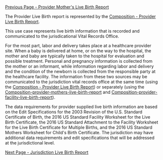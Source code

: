 [Previous Page - Provider Mother's Live Birth Report](provider_mothers_live_birth_report.html)

The Provider Live Birth report is represented by the [Composition - Provider Live Birth Report](StructureDefinition-Composition-provider-live-birth-report.html).

This use case represents live birth information that is recorded and communicated to the jurisdicational Vital Records Office.

For the most part, labor and delivery takes place at a healthcare provider site. When a baby is delivered at home, or on the way to the hospital, the mother and baby are typically taken to the hospital for evaluation and possible treatment. Personal and pregnancy information is collected from the mother or an informant, while information regarding labor and delivery and the condition of the newborn is collected from the responsible party at the healthcare facility. The information from these two sources may be communicated to the jurisdiction vital records office at the same time (using the [Composition - Provider Live Birth Report](StructureDefinition-Composition-provider-live-birth-report.html)) or separately (using the [Composition-provider-mothers-live-birth-report](StructureDefinition-Composition-provider-mothers-live-birth-report.html) and [Composition-provider-facility-live-birth-report](StructureDefinition-Composition-provider-facility-live-birth-report.html)).

The data requirements for provider supplied live birth information are based on the Edit Specifications for the 2003 Revision of the U.S. Standard Certificate of Birth, the 2016 US Standard Facility Worksheet for the Live Birth Certificate, the 2016 US Standard Attachment to the Facility Worksheet for the Live Birth Certificate for Multiple Births, and the 2016 US Standard Mothers Worksheet for Child's Birth Certificate. The jurisdiction may have additional data requirements and edit specifications that will be addressed at the jurisdictional level.

[Next Page - Jurisdiction Live Birth Report](jurisdiction_live_birth_report.html)